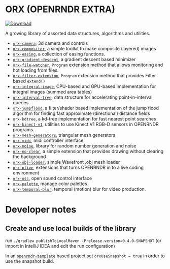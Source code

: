 # ORX (OPENRNDR EXTRA)

 [ ![Download](https://api.bintray.com/packages/openrndr/openrndr/orx/images/download.svg) ](https://bintray.com/openrndr/openrndr/orx/_latestVersion)

A growing library of assorted data structures, algorithms and utilities.

- [`orx-camera`](orx-camera/README.md), 3d camera and controls
- [`orx-compositor`](orx-compositor/README.md), a simple toolkit to make composite (layered) images
- [`orx-easing`](orx-easing/README.md), a collection of easing functions.
- [`orx-gradient-descent`](orx-gradient-descent/README.md), a gradient descent based minimizer
- [`orx-file-watcher`](orx-file-watcher/README.md), `Program` extension method that allows monitoring and hot loading from files.
- [`orx-filter-extension`](orx-filter-extension/README.md), `Program` extension method that provides Filter based `extend()`
- [`orx-integral-image`](orx-integral-image/README.md), CPU-based and GPU-based implementation for integral images (summed area tables)
- [`orx-interval-tree`](orx-interval-tree/README.md), data structure for accelerating point-in-interval queries.
- [`orx-jumpflood`](orx-jumpflood/README.md), a filter/shader based implementation of the jump flood algorithm for finding fast approximate (directional) distance fields
- `orx-kdtree`, a kd-tree implementation for fast nearest point searches
- [`orx-kinect-v1`](orx-kinect-v1/README.md), utilities to use Kinect V1 RGB-D sensors in OPENRNDR programs. 
- [`orx-mesh-generators`](orx-mesh-generators/README.md), triangular mesh generators
- [`orx-midi`](orx-midi/README.md), midi controller interface
- [`orx-noise`](orx-noise/README.md), library for random number generation and noise
- [`orx-no-clear`](orx-no-clear/README.md), a simple extension that provides drawing without clearing the background
- [`orx-obj-loader`](orx-obj-loader/README.md), simple Wavefront .obj mesh loader
- [`orx-olive`](orx-olive/README.md), extensions that turns OPENRNDR in to a live coding environment
- [`orx-osc`](orx-osc/README.md), open sound control interface 
- [`orx-palette`](orx-palette/README.md), manage color palettes 
- [`orx-temporal-blur`](orx-temporal-blur/README.md), temporal (motion) blur for video production.
# Developer notes

## Create and use local builds of the library

run `./gradlew publishToLocalMaven -Prelease.version=0.4.0-SNAPSHOT` (or import in IntelliJ IDEA and edit the run configuration)

In an [`openrndr-template`](https://github.com/openrndr/openrndr-template) based project set `orxUseSnapshot = true` in order to use the snapshot build.
